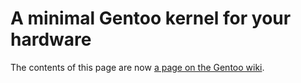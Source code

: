 # A minimal Gentoo kernel for your hardware

The contents of this page are now [a page on the Gentoo wiki](https://wiki.gentoo.org/wiki/User:Flexibeast/guides/A_minimal_Gentoo_kernel_for_your_hardware).
